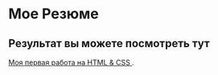# Мое Резюме

## Результат вы можете посмотреть тут

[Моя первая работа на HTML & CSS ](https://04maksim.github.io/resume1/).
